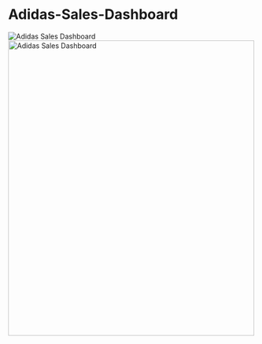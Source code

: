 # Adidas-Sales-Dashboard
<img src="C:\Users\pc\Pictures\Adidas Excel Dashboard.PNG" alt="Adidas Sales Dashboard">
 <img src="‪C:\Users\pc\Pictures\Adidas Excel Dashboard.JPG" alt="Adidas Sales Dashboard" width="500" height="600">
